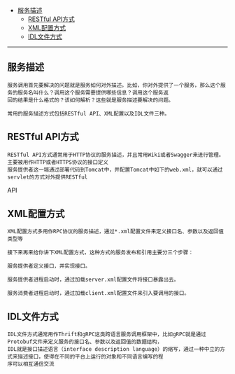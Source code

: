 * [服务描述](#服务描述)
  * [RESTful API⽅式](#RESTful-API⽅式)
  * [XML配置⽅式](#XML配置⽅式)
  * [IDL⽂件⽅式](#IDL⽂件⽅式)


---

## 服务描述

    服务调⽤⾸先要解决的问题就是服务如何对外描述。⽐如，你对外提供了⼀个服务，那么这个服务的服务名叫什么？调⽤这个服务需要提供哪些信息？调⽤这个服务返
    回的结果是什么格式的？该如何解析？这些就是服务描述要解决的问题。
    
    常⽤的服务描述⽅式包括RESTful API、XML配置以及IDL⽂件三种。
    

## RESTful API⽅式

    RESTful API⽅式通常⽤于HTTP协议的服务描述，并且常⽤Wiki或者Swagger来进⾏管理。主要被⽤作HTTP或者HTTPS协议的接⼝定义
    服务提供者这⼀端通过部署代码到Tomcat中，并配置Tomcat中如下的web.xml，就可以通过servlet的⽅式对外提供RESTful
API
    
## XML配置⽅式

    XML配置⽅式多⽤作RPC协议的服务描述，通过*.xml配置⽂件来定义接⼝名、参数以及返回值类型等
    
    接下来再来给你讲下XML配置⽅式，这种⽅式的服务发布和引⽤主要分三个步骤：
    
    服务提供者定义接⼝，并实现接⼝。
    
    服务提供者进程启动时，通过加载server.xml配置⽂件将接⼝暴露出去。
    
    服务消费者进程启动时，通过加载client.xml配置⽂件来引⼊要调⽤的接⼝。

## IDL⽂件⽅式

    IDL⽂件⽅式通常⽤作Thrift和gRPC这类跨语⾔服务调⽤框架中，⽐如gRPC就是通过Protobuf⽂件来定义服务的接⼝名、参数以及返回值的数据结构，
    IDL就是接⼝描述语⾔（interface description language）的缩写，通过⼀种中⽴的⽅式来描述接⼝，使得在不同的平台上运⾏的对象和不同语⾔编写的程
    序可以相互通信交流
